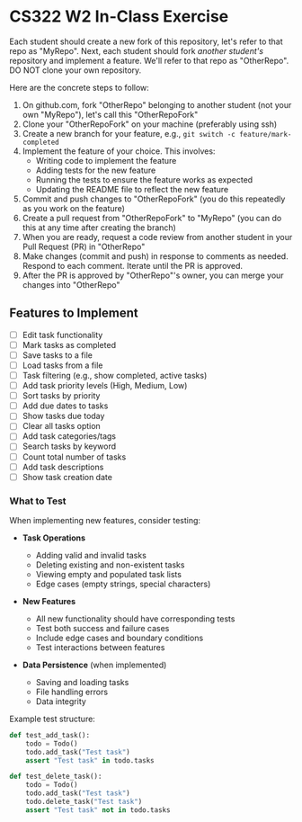 # CS322 W2 In-Class Exercise

Each student should create a new fork of this repository, let's refer to that repo as "MyRepo". Next, each student should fork *another student's* repository and implement a feature. We'll refer to that repo as "OtherRepo". DO NOT clone your own repository.

Here are the concrete steps to follow:

1. On github.com, fork "OtherRepo" belonging to another student (not your own "MyRepo"), let's call this "OtherRepoFork"
2. Clone your "OtherRepoFork" on your machine (preferably using ssh)
3. Create a new branch for your feature, e.g., `git switch -c feature/mark-completed`
4. Implement the feature of your choice. This involves:
   * Writing code to implement the feature
   * Adding tests for the new feature
   * Running the tests to ensure the feature works as expected
   * Updating the README file to reflect the new feature
5. Commit and push changes to "OtherRepoFork" (you do this repeatedly as you work on the feature)
6. Create a pull request from "OtherRepoFork" to "MyRepo" (you can do this at any time after creating the branch)
7. When you are ready, request a code review from another student in your Pull Request (PR) in "OtherRepo"
8. Make changes (commit and push) in response to comments as needed. Respond to each comment. Iterate until the PR is approved.
8. After the PR is approved by "OtherRepo"'s owner, you can merge your changes into "OtherRepo"

## Features to Implement

- [ ] Edit task functionality
- [ ] Mark tasks as completed
- [ ] Save tasks to a file
- [ ] Load tasks from a file
- [ ] Task filtering (e.g., show completed, active tasks)
- [ ] Add task priority levels (High, Medium, Low)
- [ ] Sort tasks by priority
- [ ] Add due dates to tasks
- [ ] Show tasks due today
- [ ] Clear all tasks option
- [ ] Add task categories/tags
- [ ] Search tasks by keyword
- [ ] Count total number of tasks
- [ ] Add task descriptions
- [ ] Show task creation date

### What to Test

When implementing new features, consider testing:

- **Task Operations**
  - Adding valid and invalid tasks
  - Deleting existing and non-existent tasks
  - Viewing empty and populated task lists
  - Edge cases (empty strings, special characters)

- **New Features**
  - All new functionality should have corresponding tests
  - Test both success and failure cases
  - Include edge cases and boundary conditions
  - Test interactions between features

- **Data Persistence** (when implemented)
  - Saving and loading tasks
  - File handling errors
  - Data integrity

Example test structure:
```python
def test_add_task():
    todo = Todo()
    todo.add_task("Test task")
    assert "Test task" in todo.tasks

def test_delete_task():
    todo = Todo()
    todo.add_task("Test task")
    todo.delete_task("Test task")
    assert "Test task" not in todo.tasks
```
